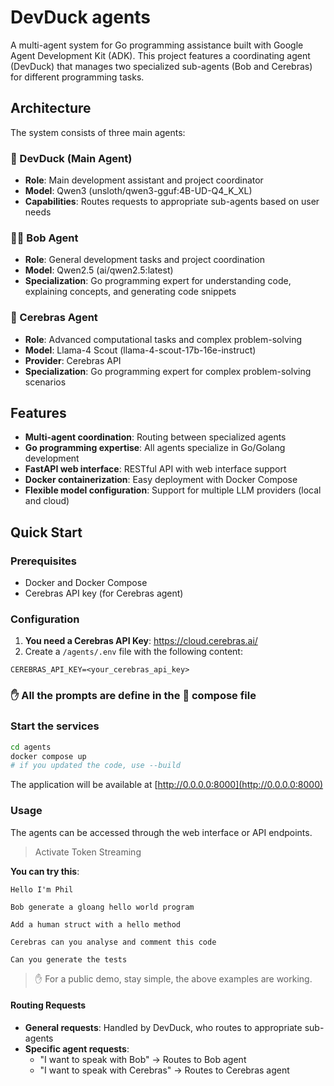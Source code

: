 # DevDuck agents

A multi-agent system for Go programming assistance built with Google Agent Development Kit (ADK). This project features a coordinating agent (DevDuck) that manages two specialized sub-agents (Bob and Cerebras) for different programming tasks.

<!--
This ADK project is composed by 3 agents:

- Devduck (the main agent), using Docker Model Runner
- Bob, a Golang expert, using Docker Model Runner
- Cerebras, a Golang Expert, using the Cerebras API
-->

## Architecture

The system consists of three main agents:

### 🦆 DevDuck (Main Agent)
- **Role**: Main development assistant and project coordinator
- **Model**: Qwen3 (unsloth/qwen3-gguf:4B-UD-Q4_K_XL)
- **Capabilities**: Routes requests to appropriate sub-agents based on user needs

### 👨‍💻 Bob Agent
- **Role**: General development tasks and project coordination
- **Model**: Qwen2.5 (ai/qwen2.5:latest)
- **Specialization**: Go programming expert for understanding code, explaining concepts, and generating code snippets

### 🧠 Cerebras Agent
- **Role**: Advanced computational tasks and complex problem-solving
- **Model**: Llama-4 Scout (llama-4-scout-17b-16e-instruct)
- **Provider**: Cerebras API
- **Specialization**: Go programming expert for complex problem-solving scenarios

## Features

- **Multi-agent coordination**: Routing between specialized agents
- **Go programming expertise**: All agents specialize in Go/Golang development
- **FastAPI web interface**: RESTful API with web interface support
- **Docker containerization**: Easy deployment with Docker Compose
- **Flexible model configuration**: Support for multiple LLM providers (local and cloud)

## Quick Start

### Prerequisites

- Docker and Docker Compose
- Cerebras API key (for Cerebras agent)

### Configuration

1. **You need a Cerebras API Key**: https://cloud.cerebras.ai/
2. Create a `/agents/.env` file with the following content:

```env
CEREBRAS_API_KEY=<your_cerebras_api_key>
```

### ✋ All the prompts are define in the 🐙 compose file

### Start the services

```bash
cd agents
docker compose up
# if you updated the code, use --build
```

The application will be available at [http://0.0.0.0:8000](http://0.0.0.0:8000)


### Usage

The agents can be accessed through the web interface or API endpoints.

> Activate Token Streaming

**You can try this**:
```text
Hello I'm Phil

Bob generate a gloang hello world program

Add a human struct with a hello method

Cerebras can you analyse and comment this code

Can you generate the tests
```
> ✋ For a public demo, stay simple, the above examples are working.

#### Routing Requests

- **General requests**: Handled by DevDuck, who routes to appropriate sub-agents
- **Specific agent requests**: 
  - "I want to speak with Bob" → Routes to Bob agent
  - "I want to speak with Cerebras" → Routes to Cerebras agent
